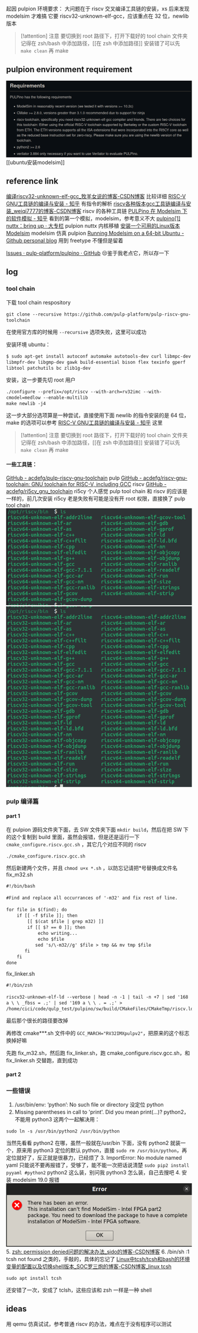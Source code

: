 起因 pulpion 环境要求：
大问题在于 riscv 交叉编译工具链的安装，xs 后来发现 modelsim 才难搞
它要 riscv32-unknown-elf-gcc，应该重点在 32 位，newlib 版本

> [!attention] 注意
> 要切换到 root 路径下，打开下载好的 tool chain 文件夹
> 记得在 zsh/bash 中添加路径，[[在 zsh 中添加路径]]
> 安装错了可以先 `make clean` 再 make

## pulpion environment requirement
![500](https://raw.githubusercontent.com/acdefg/cdn/main/obsidian/202211181431287.png)
[[ubuntu安装modelsim]]


## reference link
[编译riscv32-unknown-elf-gcc_牧羊女说的博客-CSDN博客](https://blog.csdn.net/deliapu/article/details/120708442) 比较详细
[RISC-V GNU工具链的编译与安装 - 知乎](https://zhuanlan.zhihu.com/p/364638851) 有指令的解析
[riscv各种版本gcc工具链编译与安装_weiqi7777的博客-CSDN博客](https://blog.csdn.net/weiqi7777/article/details/88045720) riscv 的各种工具链
[PULPino 在 Modelsim 下的软件模拟 - 知乎](https://zhuanlan.zhihu.com/p/470281404) 看到的第一个模拟，modelsim，参考意义不大
[pulpino[1] nuttx：bring up · 大专栏](https://www.dazhuanlan.com/cnrootkit/topics/1415719) pulpion nuttx 内核移植
[安装一个可用的Linux版本Modelsim](https://junningwu.haawking.com/tech/2019/12/11/%E5%AE%89%E8%A3%85%E4%B8%80%E4%B8%AA%E5%8F%AF%E7%94%A8%E7%9A%84Linux%E7%89%88%E6%9C%ACModelsim/) modelsim 仿真 pulpion
[Running Modelsim on a 64-bit Ubuntu - Github personal blog](https://pcotret.github.io/modelsim-ubuntu/) 用到 freetype 不懂但是留着

[Issues · pulp-platform/pulpino · GitHub](https://github.com/pulp-platform/pulpino/issues) 😒鉴于我老点它，所以存一下
## log
### tool chain

下载 tool chain respository
```shell
git clone --recursive https://github.com/pulp-platform/pulp-riscv-gnu-toolchain
```
在使用官方库的时候用 `--recursive` 选项失败，这里可以成功

安装环境 ubuntu：
```shell
$ sudo apt-get install autoconf automake autotools-dev curl libmpc-dev libmpfr-dev libgmp-dev gawk build-essential bison flex texinfo gperf libtool patchutils bc zlib1g-dev
```

安装，这一步要先切 root 用户
```shell
./configure --prefix=/opt/riscv --with-arch=rv32imc --with-cmodel=medlow --enable-multilib
make newlib -j4
```
这一步大部分选项算是一种尝试，直接使用下面 newlib 的指令安装的是 64 位，make 的选项可以参考 [RISC-V GNU工具链的编译与安装 - 知乎](https://zhuanlan.zhihu.com/p/364638851) 这里

> [!attention] 注意
> 要切换到 root 路径下，打开下载好的 tool chain 文件夹
> 记得在 zsh/bash 中添加路径，[[在 zsh 中添加路径]]
> 安装错了可以先 `make clean` 再 make

#### 一些工具链：
[GitHub - acdefg/pulp-riscv-gnu-toolchain](https://github.com/acdefg/pulp-riscv-gnu-toolchain) pulp
[GitHub - acdefg/riscv-gnu-toolchain: GNU toolchain for RISC-V, including GCC](https://github.com/acdefg/riscv-gnu-toolchain) riscv
[GitHub - acdefg/ri5cy_gnu_toolchain](https://github.com/acdefg/ri5cy_gnu_toolchain) ri5cy
个人感觉 pulp tool chain 和 riscv 的应该是一样的，前几次安装 ri5cy 老是失败有可能是没有开 root 权限，直接换了 pulp tool chain
![300](https://raw.githubusercontent.com/acdefg/cdn/main/obsidian/202211181412510.png) ![300](https://raw.githubusercontent.com/acdefg/cdn/main/obsidian/202211181419145.png)

### pulp 编译篇
#### part 1
在 pulpion 源码文件夹下面，去 SW 文件夹下面 `mkdir build`，然后在把 SW 下的这个复制到 build 里面，虽然会报错，但是还是运行一下 `cmake_configure.riscv.gcc.sh` ，其它几个对应不同的 riscv

```shell
./cmake_configure.riscv.gcc.sh
```
然后新建两个文件，并且 `chmod u+x *.sh` ，以防忘记请把*号替换成文件名
fix_m32.sh

```shell
#!/bin/bash

#Find and replace all occurrances of '-m32' and fix rest of line.

for file in $(find); do
    if [[ -f $file ]]; then
        [[ $(cat $file | grep m32) ]]
        if [[ $? == 0 ]]; then
            echo writing...
            echo $file
           sed 's/\-m32//g' $file > tmp && mv tmp $file
       fi
    fi
done
```

fix_linker.sh

```shell
#!/bin/zsh

riscv32-unknown-elf-ld --verbose | head -n -1 | tail -n +7 | sed '168 a \ \ _fbss = .;' | sed '169 a \ \ . = .;' > /home/cici/code/qulp_test/pulpino/sw/build/CMakeFiles/CMakeTmp/riscv.ld
```
最后那个很长的路径要改掉

再修改 cmake***.sh 文件中的 `GCC_MARCH="RV32IMXpulpv2"`，把原来的这个标志换掉好嘛

先跑 fix_m32.sh，然后跑 fix_linker.sh，跑 cmake_configure.riscv.gcc.sh，和 fix_linker.sh 交替跑，直到成功

#### part 2


### 一些错误
1. /usr/bin/env: ‘python’: No such file or directory
没定位 python
2. Missing parentheses in call to 'print'. Did you mean print(...)?
python2，不能用 python3
这两个一起解决用：

```shell
sudo ln -s /usr/bin/python2 /usr/bin/python
```

当然先看看 python2 在哪，虽然一般就在/usr/bin 下面，没有 python2 就装一个，原来用 python3 定位的默认 python，直接 `sudo rm /usr/bin/python`，再定位就好了，反正就是很暴力，已经烦了
3. ImportError: No module named yaml
只能说不要再报错了，受够了，能不能一次把话说清楚
`sudo pip2 install pyyaml #python2` python2 这么装，别问我 python3 怎么装，自己去搜吧
4. 安装 modelsim 19.0 报错
![300](https://raw.githubusercontent.com/acdefg/cdn/main/obsidian/202211181745047.png)
5. [zsh: permission denied问题的解决办法_sido的博客-CSDN博客](https://blog.csdn.net/chnyifan/article/details/104705437)
6. /bin/sh :1 tcsh not found 之类的，手敲的，具体的忘记了
[Linux中tcsh/tcsh和bash的环境变量的配置以及切换shell版本_SOC罗三炮的博客-CSDN博客_linux tcsh](https://blog.csdn.net/luolaihua2018/article/details/124382529)
```shell
sudo apt install tcsh
```
还安错了一次，安成了 tclsh，这些应该和 zsh 一样是一种 shell

## ideas
用 qemu 仿真试试，参考普通 riscv 的办法，难点在于没有程序可以测试